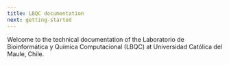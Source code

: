 ```yaml
---
title: LBQC documentation
next: getting-started
---
```


Welcome to the technical documentation of the Laboratorio de Bioinformática y Química Computacional (LBQC) at Universidad Católica del Maule, Chile.
